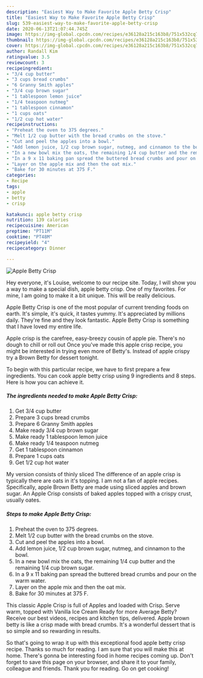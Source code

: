 ```yaml
---
description: "Easiest Way to Make Favorite Apple Betty Crisp"
title: "Easiest Way to Make Favorite Apple Betty Crisp"
slug: 539-easiest-way-to-make-favorite-apple-betty-crisp
date: 2020-06-13T21:07:44.745Z
image: https://img-global.cpcdn.com/recipes/e36128a215c163b8/751x532cq70/apple-betty-crisp-recipe-main-photo.jpg
thumbnail: https://img-global.cpcdn.com/recipes/e36128a215c163b8/751x532cq70/apple-betty-crisp-recipe-main-photo.jpg
cover: https://img-global.cpcdn.com/recipes/e36128a215c163b8/751x532cq70/apple-betty-crisp-recipe-main-photo.jpg
author: Randall Kim
ratingvalue: 3.5
reviewcount: 3
recipeingredient:
- "3/4 cup butter"
- "3 cups bread crumbs"
- "6 Granny Smith apples"
- "3/4 cup brown sugar"
- "1 tablespoon lemon juice"
- "1/4 teaspoon nutmeg"
- "1 tablespoon cinnamon"
- "1 cups oats"
- "1/2 cup hot water"
recipeinstructions:
- "Preheat the oven to 375 degrees."
- "Melt 1/2 cup butter with the bread crumbs on the stove."
- "Cut and peel the apples into a bowl."
- "Add lemon juice, 1/2 cup brown sugar, nutmeg, and cinnamon to the bowl."
- "In a new bowl mix the oats, the remaining 1/4 cup butter and the remaining 1/4 cup brown sugar."
- "In a 9 x 11 baking pan spread the buttered bread crumbs and pour on the warm water."
- "Layer on the apple mix and then the oat mix."
- "Bake for 30 minutes at 375 F."
categories:
- Recipe
tags:
- apple
- betty
- crisp

katakunci: apple betty crisp 
nutrition: 139 calories
recipecuisine: American
preptime: "PT11M"
cooktime: "PT48M"
recipeyield: "4"
recipecategory: Dinner

---
```



![Apple Betty Crisp](https://img-global.cpcdn.com/recipes/e36128a215c163b8/751x532cq70/apple-betty-crisp-recipe-main-photo.jpg)

Hey everyone, it's Louise, welcome to our recipe site. Today, I will show you a way to make a special dish, apple betty crisp. One of my favorites. For mine, I am going to make it a bit unique. This will be really delicious.

Apple Betty Crisp is one of the most popular of current trending foods on earth. It's simple, it's quick, it tastes yummy. It's appreciated by millions daily. They're fine and they look fantastic. Apple Betty Crisp is something that I have loved my entire life.

Apple crisp is the carefree, easy-breezy cousin of apple pie. There&#39;s no dough to chill or roll out Once you&#39;ve made this apple crisp recipe, you might be interested in trying even more of Betty&#39;s. Instead of apple crispy try a Brown Betty for dessert tonight.


To begin with this particular recipe, we have to first prepare a few ingredients. You can cook apple betty crisp using 9 ingredients and 8 steps. Here is how you can achieve it.

##### The ingredients needed to make Apple Betty Crisp:

1. Get 3/4 cup butter
1. Prepare 3 cups bread crumbs
1. Prepare 6 Granny Smith apples
1. Make ready 3/4 cup brown sugar
1. Make ready 1 tablespoon lemon juice
1. Make ready 1/4 teaspoon nutmeg
1. Get 1 tablespoon cinnamon
1. Prepare 1 cups oats
1. Get 1/2 cup hot water


My version consists of thinly sliced The difference of an apple crisp is typically there are oats in it&#39;s topping. I am not a fan of apple recipes. Specifically, apple Brown Betty are made using sliced apples and brown sugar. An Apple Crisp consists of baked apples topped with a crispy crust, usually oates. 

##### Steps to make Apple Betty Crisp:

1. Preheat the oven to 375 degrees.
1. Melt 1/2 cup butter with the bread crumbs on the stove.
1. Cut and peel the apples into a bowl.
1. Add lemon juice, 1/2 cup brown sugar, nutmeg, and cinnamon to the bowl.
1. In a new bowl mix the oats, the remaining 1/4 cup butter and the remaining 1/4 cup brown sugar.
1. In a 9 x 11 baking pan spread the buttered bread crumbs and pour on the warm water.
1. Layer on the apple mix and then the oat mix.
1. Bake for 30 minutes at 375 F.


This classic Apple Crisp is full of Apples and loaded with Crisp. Serve warm, topped with Vanilla Ice Cream Ready for more Average Betty? Receive our best videos, recipes and kitchen tips, delivered. Apple brown betty is like a crisp made with bread crumbs. It&#39;s a wonderful dessert that is so simple and so rewarding in results. 

So that's going to wrap it up with this exceptional food apple betty crisp recipe. Thanks so much for reading. I am sure that you will make this at home. There's gonna be interesting food in home recipes coming up. Don't forget to save this page on your browser, and share it to your family, colleague and friends. Thank you for reading. Go on get cooking!
